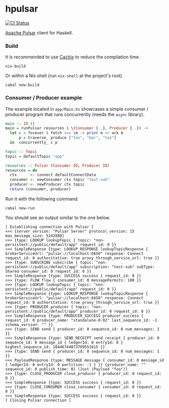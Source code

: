 hpulsar
=======

[![CI Status](https://github.com/cr-org/hpulsar/workflows/Haskell%20CI/badge.svg)](https://github.com/cr-org/hpulsar/actions)

[Apache Pulsar](https://pulsar.apache.org/) client for Haskell.

### Build

It is recommended to use [Cachix](https://app.cachix.org/cache/hpulsar) to reduce the compilation time.

```shell
nix-build
```

Or within a Nix shell (run `nix-shell` at the project's root).

```shell
cabal new-build
```

### Consumer / Producer example

The example located in `app/Main.hs` showcases a simple consumer / producer program that runs concurrently (needs the `async` library).

```haskell
main :: IO ()
main = runPulsar resources $ \(Consumer {..}, Producer {..}) ->
  let c = forever $ fetch >>= \m -> print m >> ack m
      p = traverse_ produce ["foo", "bar", "taz"]
  in  concurrently_ c p

topic :: Topic
topic = defaultTopic "app"

resources :: Pulsar (Consumer IO, Producer IO)
resources = do
  ctx      <- connect defaultConnectData
  consumer <- newConsumer ctx topic "test-sub"
  producer <- newProducer ctx topic
  return (consumer, producer)
```

Run it with the following command:

```shell
cabal new-run
```

You should see an output similar to the one below.

```
[ Establishing connection with Pulsar ]
<<< {server_version: "Pulsar Server" protocol_version: 15 max_message_size: 5242880}
>>> {type: LOOKUP lookupTopic { topic: "non-persistent://public/default/app" request_id: 0 }}
<<< SimpleResponse {type: LOOKUP_RESPONSE lookupTopicResponse { brokerServiceUrl: "pulsar://localhost:6650" response: Connect request_id: 0 authoritative: true proxy_through_service_url: true }}
>>> {type: SUBSCRIBE subscribe { topic: "non-persistent://public/default/app" subscription: "test-sub" subType: Shared consumer_id: 0 request_id: 0 }}
<<< SimpleResponse {type: SUCCESS success { request_id: 0 }}
>>> {type: FLOW flow { consumer_id: 0 messagePermits: 100 }}
>>> {type: LOOKUP lookupTopic { topic: "non-persistent://public/default/app" request_id: 0 }}
<<< SimpleResponse {type: LOOKUP_RESPONSE lookupTopicResponse { brokerServiceUrl: "pulsar://localhost:6650" response: Connect request_id: 0 authoritative: true proxy_through_service_url: true }}
>>> {type: PRODUCER producer { topic: "non-persistent://public/default/app" producer_id: 0 request_id: 0 }}
<<< SimpleResponse {type: PRODUCER_SUCCESS producer_success { request_id: 0 producer_name: "standalone-0-92" last_sequence_id: -1 schema_version: "" }}
>>> {type: SEND send { producer_id: 0 sequence_id: 0 num_messages: 1 }}
<<< SimpleResponse {type: SEND_RECEIPT send_receipt { producer_id: 0 sequence_id: 0 message_id { ledgerId: 0 entryId: 0 } highest_sequence_id: 18446744073709551615 }}
>>> {type: SEND send { producer_id: 0 sequence_id: 0 num_messages: 1 }}
<<< PayloadResponse {type: MESSAGE message { consumer_id: 0 message_id { ledgerId: 0 entryId: 0 partition: -1 } }} {producer_name: "" sequence_id: 0 publish_time: 0} (Just (Payload "foo"))
>>> {type: CLOSE_PRODUCER close_producer { producer_id: 0 request_id: 0 }}
<<< SimpleResponse {type: SUCCESS success { request_id: 0 }}
>>> {type: CLOSE_CONSUMER close_consumer { consumer_id: 0 request_id: 0 }}
<<< SimpleResponse {type: SUCCESS success { request_id: 0 }}
[ Closing Pulsar connection ]
```
